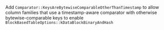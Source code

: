 Add `Comparator::KeysAreBytewiseComparableOtherThanTimestamp` to allow column
families that use a timestamp-aware comparator with otherwise
bytewise-comparable keys to enable
`BlockBasedTableOptions::kDataBlockBinaryAndHash`
